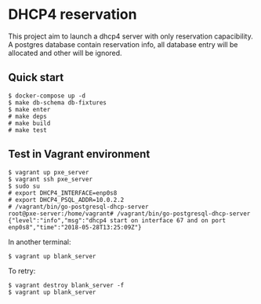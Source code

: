 # DHCP4 reservation

This project aim to launch a dhcp4 server with only reservation capacibility.
A postgres database contain reservation info, all database entry will
be allocated and other will be ignored.


## Quick start

```
$ docker-compose up -d
$ make db-schema db-fixtures
$ make enter
# make deps
# make build
# make test
```

## Test in Vagrant environment

```
$ vagrant up pxe_server
$ vagrant ssh pxe_server
$ sudo su
# export DHCP4_INTERFACE=enp0s8
# export DHCP4_PSQL_ADDR=10.0.2.2
# /vagrant/bin/go-postgresql-dhcp-server
root@pxe-server:/home/vagrant# /vagrant/bin/go-postgresql-dhcp-server
{"level":"info","msg":"dhcp4 start on interface 67 and on port enp0s8","time":"2018-05-28T13:25:09Z"}
```

In another terminal:

```
$ vagrant up blank_server
```

To retry:

```
$ vagrant destroy blank_server -f
$ vagrant up blank_server
```
